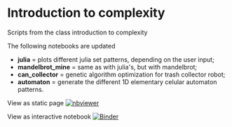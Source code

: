 # Introduction to complexity

Scripts from the class introduction to complexity

The following notebooks are updated
- **julia** = plots different julia set patterns, depending on the user input;
- **mandelbrot_mine** = same as with julia's, but with mandelbrot;
- **can_collector** = genetic algorithm optimization for trash collector robot;
- **automaton** = generate the different 1D elementary celular automaton patterns.

View as static page
[![nbviewer](https://raw.githubusercontent.com/jupyter/design/master/logos/Badges/nbviewer_badge.svg)](https://nbviewer.jupyter.org/github/rsmattos/int_to_complexity/tree/main/)

View as interactive notebook
[![Binder](https://mybinder.org/badge_logo.svg)](https://mybinder.org/v2/gh/rsmattos/int_to_complexity/HEAD)
